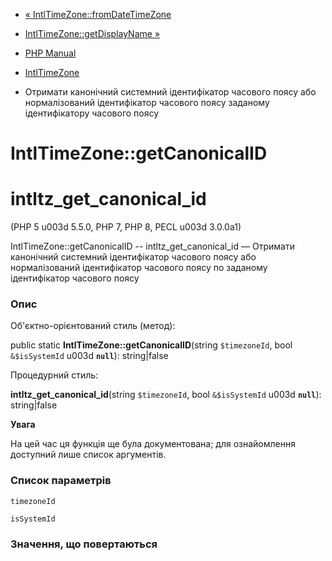 - [«
IntlTimeZone::fromDateTimeZone](intltimezone.fromdatetimezone.md)
- [IntlTimeZone::getDisplayName »](intltimezone.getdisplayname.md)

- [PHP Manual](index.md)
- [IntlTimeZone](class.intltimezone.md)
- Отримати канонічний системний ідентифікатор часового поясу або
нормалізований ідентифікатор часового поясу
заданому ідентифікатору часового поясу

# IntlTimeZone::getCanonicalID

# intltz_get_canonical_id

(PHP 5 u003d 5.5.0, PHP 7, PHP 8, PECL u003d 3.0.0a1)

IntlTimeZone::getCanonicalID -- intltz_get_canonical_id — Отримати
канонічний системний ідентифікатор часового поясу або нормалізований
ідентифікатор часового поясу по заданому
ідентифікатор часового поясу

### Опис

Об'єктно-орієнтований стиль (метод):

public static **IntlTimeZone::getCanonicalID**(string `$timezoneId`,
bool `&$isSystemId` u003d **`null`**): string\|false

Процедурний стиль:

**intltz_get_canonical_id**(string `$timezoneId`, bool `&$isSystemId` u003d
**`null`**): string\|false

**Увага**

На цей час ця функція ще була документована; для
ознайомлення доступний лише список аргументів.

### Список параметрів

`timezoneId`

`isSystemId`

### Значення, що повертаються
